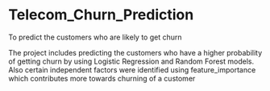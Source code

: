 # Telecom_Churn_Prediction
To predict the customers who are likely to get churn

The project includes predicting the customers who have a higher probability of getting churn by using Logistic Regression and Random Forest models. Also certain independent factors were identified using feature_importance which contributes more towards churning of a customer
